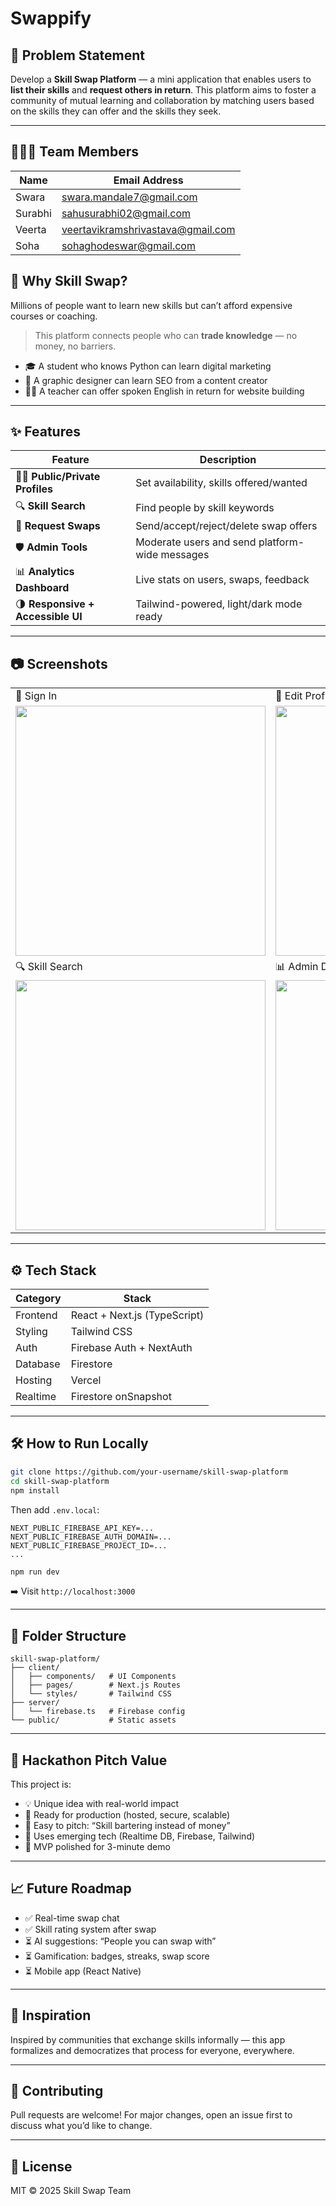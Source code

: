 # Swappify

## 📝 Problem Statement
Develop a **Skill Swap Platform** — a mini application that enables users to **list their skills** and **request others in return**. This platform aims to foster a community of mutual learning and collaboration by matching users based on the skills they can offer and the skills they seek.

---

## 🧑‍🤝‍🧑 Team Members

| Name              | Email Address               |
|-------------------|-----------------------------|
| Swara             | swara.mandale7@gmail.com    |
| Surabhi           | sahusurabhi02@gmail.com        |
| Veerta            | veertavikramshrivastava@gmail.com         |
| Soha              | sohaghodeswar@gmail.com        |

## 🧠 Why Skill Swap?

Millions of people want to learn new skills but can’t afford expensive courses or coaching.

> This platform connects people who can **trade knowledge** — no money, no barriers.

- 🎓 A student who knows Python can learn digital marketing
- 🎨 A graphic designer can learn SEO from a content creator
- 🧑‍🏫 A teacher can offer spoken English in return for website building

---

## ✨ Features

| Feature | Description |
|--------|-------------|
| 🧑‍💼 **Public/Private Profiles** | Set availability, skills offered/wanted |
| 🔍 **Skill Search** | Find people by skill keywords |
| 🔁 **Request Swaps** | Send/accept/reject/delete swap offers |
| 🛡️ **Admin Tools** | Moderate users and send platform-wide messages |
| 📊 **Analytics Dashboard** | Live stats on users, swaps, feedback |
| 🌗 **Responsive + Accessible UI** | Tailwind-powered, light/dark mode ready |

---

## 📷 Screenshots

<table>
<tr>
<td>🔐 Sign In</td>
<td>📝 Edit Profile</td>
</tr>
<tr>
<td><img src="https://user-images.githubusercontent.com/placeholder/signin.png" width="400"/></td>
<td><img src="https://user-images.githubusercontent.com/placeholder/edit.png" width="400"/></td>
</tr>
<tr>
<td>🔍 Skill Search</td>
<td>📊 Admin Dashboard</td>
</tr>
<tr>
<td><img src="https://user-images.githubusercontent.com/placeholder/search.png" width="400"/></td>
<td><img src="https://user-images.githubusercontent.com/placeholder/admin.png" width="400"/></td>
</tr>
</table>

---

## ⚙️ Tech Stack

| Category     | Stack                        |
|--------------|------------------------------|
| Frontend     | React + Next.js (TypeScript) |
| Styling      | Tailwind CSS                 |
| Auth         | Firebase Auth + NextAuth     |
| Database     | Firestore                    |
| Hosting      | Vercel                       |
| Realtime     | Firestore onSnapshot         |

---

## 🛠️ How to Run Locally

```bash
git clone https://github.com/your-username/skill-swap-platform
cd skill-swap-platform
npm install
```

Then add `.env.local`:

```env
NEXT_PUBLIC_FIREBASE_API_KEY=...
NEXT_PUBLIC_FIREBASE_AUTH_DOMAIN=...
NEXT_PUBLIC_FIREBASE_PROJECT_ID=...
...
```

```bash
npm run dev
```

➡️ Visit `http://localhost:3000`

---

## 🧩 Folder Structure

```
skill-swap-platform/
├── client/
│   ├── components/   # UI Components
│   ├── pages/        # Next.js Routes
│   └── styles/       # Tailwind CSS
├── server/
│   └── firebase.ts   # Firebase config
└── public/           # Static assets
```

---

## 🚀 Hackathon Pitch Value

This project is:
- 💡 Unique idea with real-world impact
- 💼 Ready for production (hosted, secure, scalable)
- 💬 Easy to pitch: “Skill bartering instead of money”
- 🧠 Uses emerging tech (Realtime DB, Firebase, Tailwind)
- 🧪 MVP polished for 3-minute demo

---

## 📈 Future Roadmap

- ✅ Real-time swap chat
- ✅ Skill rating system after swap
- ⏳ AI suggestions: “People you can swap with”
- ⏳ Gamification: badges, streaks, swap score
- ⏳ Mobile app (React Native)

---

## 🧠 Inspiration

Inspired by communities that exchange skills informally — this app formalizes and democratizes that process for everyone, everywhere.

---

## 🙋 Contributing

Pull requests are welcome! For major changes, open an issue first to discuss what you’d like to change.

---

## 📄 License

MIT © 2025 Skill Swap Team

